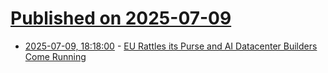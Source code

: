 # [Published on 2025-07-09](index.md)

* [2025-07-09, 18:18:00](https://soylentnews.org/article.pl?sid=25/07/08/1122201&from=rss) - [EU Rattles its Purse and AI Datacenter Builders Come Running](https://soylentnews.org/article.pl?sid=25/07/08/1122201&from=rss)
